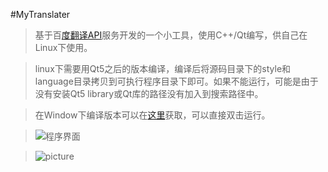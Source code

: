 #MyTranslater

> 基于百[度翻译API][1]服务开发的一个小工具，使用C++/Qt编写，供自己在Linux下使用。

> linux下需要用Qt5之后的版本编译，编译后将源码目录下的style和language目录拷贝到可执行程序目录下即可。如果不能运行，可能是由于没有安装Qt5 library或Qt库的路径没有加入到搜索路径中。

> 在Window下编译版本可以在[这里][2]获取，可以直接双击运行。

> ![程序界面][3]

> ![picture][4]

[1]:http://developer.baidu.com/ms/translate "http://developer.baidu.com/ms/translate"
[2]:http://kc.cc/Y3xd "MyTranslater for Windows"
[3]:http://git.oschina.net/xiaohui_hubei/MyTranslater/attach_files/download?i=3522&u=http%3A%2F%2Ffiles.git.oschina.net%2Fgroup1%2FM00%2F00%2F24%2FcHwGbFPLxqaADVQrAADFH0u0I4A694.png%3Ftoken%3D940594df9ae1ef82a5c8f5c4fa3e9cf1%26ts%3D1405865500%26filename%3DMyTranslater1.png "程序界面截图"
[4]:http://kc.cc/Y3AP 